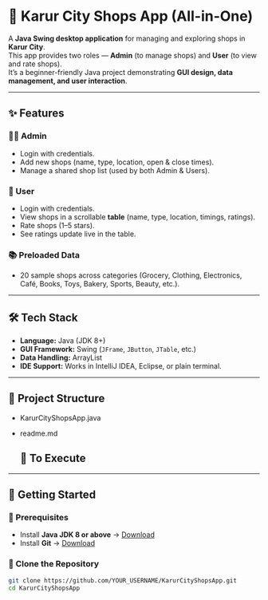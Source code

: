 # 🏬 Karur City Shops App (All-in-One)

A **Java Swing desktop application** for managing and exploring shops in **Karur City**.  
This app provides two roles — **Admin** (to manage shops) and **User** (to view and rate shops).  
It’s a beginner-friendly Java project demonstrating **GUI design, data management, and user interaction**.

---

## ✨ Features
### 👨‍💼 Admin
- Login with credentials.
- Add new shops (name, type, location, open & close times).
- Manage a shared shop list (used by both Admin & Users).

### 👤 User
- Login with credentials.
- View shops in a scrollable **table** (name, type, location, timings, ratings).
- Rate shops (1–5 stars).
- See ratings update live in the table.

### 📚 Preloaded Data
- 20 sample shops across categories (Grocery, Clothing, Electronics, Café, Books, Toys, Bakery, Sports, Beauty, etc.).

---

## 🛠️ Tech Stack
- **Language:** Java (JDK 8+)
- **GUI Framework:** Swing (`JFrame`, `JButton`, `JTable`, etc.)
- **Data Handling:** ArrayList
- **IDE Support:** Works in IntelliJ IDEA, Eclipse, or plain terminal.

---

## 📂 Project Structure
- KarurCityShopsApp.java
- readme.md

  ## 📂 To Execute

---

## 🚀 Getting Started

### 🔹 Prerequisites
- Install **Java JDK 8 or above** → [Download](https://www.oracle.com/java/technologies/javase-downloads.html)
- Install **Git** → [Download](https://git-scm.com/downloads)

### 🔹 Clone the Repository
```bash
git clone https://github.com/YOUR_USERNAME/KarurCityShopsApp.git
cd KarurCityShopsApp

